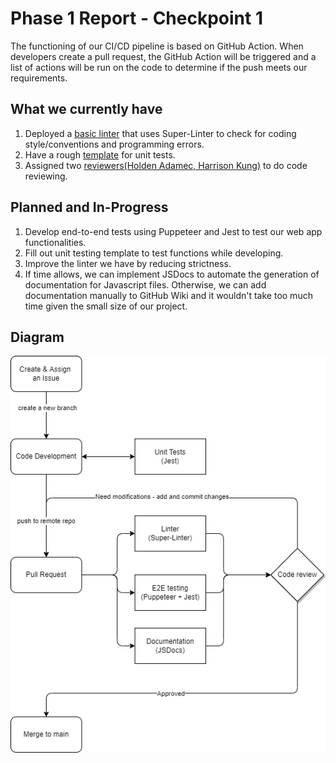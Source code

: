 # Phase 1 Report - Checkpoint 1
The functioning of our CI/CD pipeline is based on GitHub Action. When developers create a pull request, the GitHub Action will be triggered and a list of actions will be run on the code to determine if the push meets our requirements.

## What we currently have
1. Deployed a [basic linter](/.github/workflows/lint.yml) that uses Super-Linter to check for coding style/conventions and programming errors.
2. Have a rough [template](/Source/testing/tests.js) for unit tests.
3. Assigned two [reviewers(Holden Adamec, Harrison Kung)](/CODEOWNERS) to do code reviewing.

## Planned and In-Progress
1. Develop end-to-end tests using Puppeteer and Jest to test our web app functionalities.
2. Fill out unit testing template to test functions while developing.
3. Improve the linter we have by reducing strictness.
4. If time allows, we can implement JSDocs to automate the generation of documentation for Javascript files. Otherwise, we can add documentation manually to GitHub Wiki and it wouldn't take too much time given the small size of our project.

## Diagram
![pipeline workflow](../cipipeline/phase1-checkpoint1.drawio.png)
